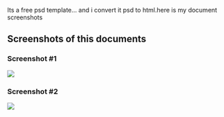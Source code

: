 
<p>Its a free psd template... and i convert it psd to html.here is my document screenshots</p>

<h2>Screenshots of this documents</h2>

<h3> Screenshot #1</h3>
<img src="https://cloud.githubusercontent.com/assets/23507207/24924980/8ec92eae-1f18-11e7-9ba9-c16aef256ea5.png" />


<h3> Screenshot #2</h3>
<img src="https://cloud.githubusercontent.com/assets/23507207/24925758/1b151e0c-1f1b-11e7-9e42-b0a7541b9638.png" />


